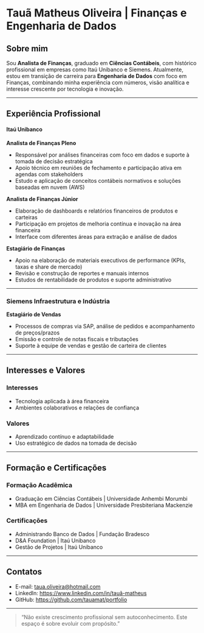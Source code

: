 # Tauã Matheus Oliveira | Finanças e Engenharia de Dados

## Sobre mim

Sou **Analista de Finanças**, graduado em **Ciências Contábeis**, com histórico profissional em empresas como Itaú Unibanco e Siemens. 
Atualmente, estou em transição de carreira para **Engenharia de Dados** com foco em Finanças, combinando minha experiência com números, visão analítica e interesse crescente por tecnologia e inovação.

---

## Experiência Profissional

#### Itaú Unibanco

**Analista de Finanças Pleno** 
- Responsável por análises financeiras com foco em dados e suporte à tomada de decisão estratégica 
- Apoio técnico em reuniões de fechamento e participação ativa em agendas com stakeholders 
- Estudo e aplicação de conceitos contábeis normativos e soluções baseadas em nuvem (AWS)

**Analista de Finanças Júnior** 
- Elaboração de dashboards e relatórios financeiros de produtos e carteiras 
- Participação em projetos de melhoria contínua e inovação na área financeira 
- Interface com diferentes áreas para extração e análise de dados

**Estagiário de Finanças** 
- Apoio na elaboração de materiais executivos de performance (KPIs, taxas e share de mercado) 
- Revisão e construção de reportes e manuais internos 
- Estudos de rentabilidade de produtos e suporte administrativo

---

### Siemens Infraestrutura e Indústria

**Estagiário de Vendas**
- Processos de compras via SAP, análise de pedidos e acompanhamento de preços/prazos 
- Emissão e controle de notas fiscais e tributações 
- Suporte à equipe de vendas e gestão de carteira de clientes

---

## Interesses e Valores

### Interesses
- Tecnologia aplicada à área financeira 
- Ambientes colaborativos e relações de confiança

### Valores
- Aprendizado contínuo e adaptabilidade
- Uso estratégico de dados na tomada de decisão 

---

## Formação e Certificações

### Formação Acadêmica
- Graduação em Ciências Contábeis | Universidade Anhembi Morumbi
- MBA em Engenharia de Dados | Universidade Presbiteriana Mackenzie

### Certificações
- Administrando Banco de Dados  | Fundação Bradesco
- D&A Foundation | Itaú Unibanco
- Gestão de Projetos | Itaú Unibanco

---

## Contatos

- E-mail: taua.oliveira@hotmail.com
- LinkedIn: https://www.linkedin.com/in/tauã-matheus
- GitHub: https://github.com/tauamat/portfolio
  
---

> “Não existe crescimento profissional sem autoconhecimento. Este espaço é sobre evoluir com propósito.”
